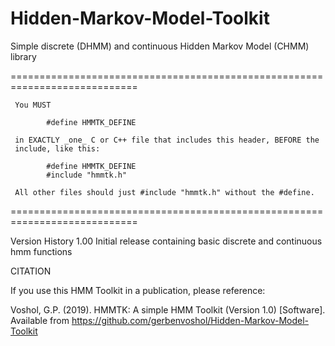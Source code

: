 # Hidden-Markov-Model-Toolkit
Simple discrete (DHMM) and continuous Hidden Markov Model (CHMM) library

 ============================================================================
	 
	 You MUST

			#define HMMTK_DEFINE

	 in EXACTLY _one_ C or C++ file that includes this header, BEFORE the
	 include, like this:

			#define HMMTK_DEFINE
			#include "hmmtk.h"

	 All other files should just #include "hmmtk.h" without the #define.
	 
 ============================================================================

 Version History
		1.00  Initial release containing basic discrete and continuous hmm functions

 CITATION

 If you use this HMM Toolkit in a publication, please reference:
 
 Voshol, G.P. (2019). HMMTK: A simple HMM Toolkit (Version 1.0) [Software]. 
 Available from https://github.com/gerbenvoshol/Hidden-Markov-Model-Toolkit
